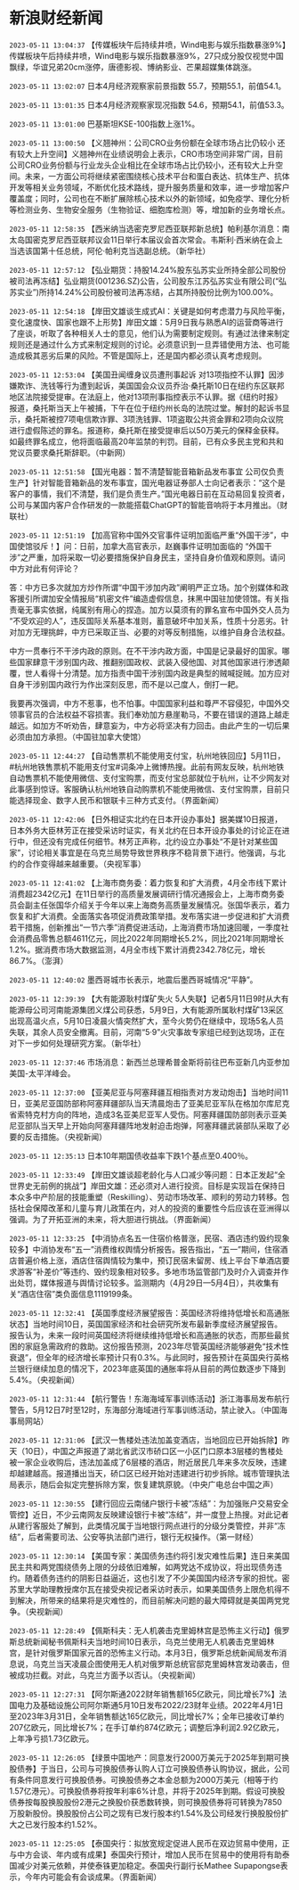 # 新浪财经新闻
`2023-05-11 13:04:37` 【传媒板块午后持续井喷，Wind电影与娱乐指数暴涨9%】传媒板块午后持续井喷，Wind电影与娱乐指数暴涨9%，27只成分股仅视觉中国飘绿，华谊兄弟20cm涨停，唐德影视、博纳影业、芒果超媒集体跳涨。

`2023-05-11 13:02:07` 日本4月经济观察家前景指数 55.7，预期55.1，前值54.1。

`2023-05-11 13:01:35` 日本4月经济观察家现况指数 54.6，预期54.1，前值53.3。

`2023-05-11 13:01:00` 巴基斯坦KSE-100指数上涨1%。

`2023-05-11 13:00:50` 【义翘神州：公司CRO业务份额在全球市场占比仍较小 还有较大上升空间】义翘神州在业绩说明会上表示，CRO市场空间非常广阔，目前公司CRO业务份额与行业龙头企业相比在全球市场占比仍较小，还有较大上升空间。未来，一方面公司将继续紧密围绕核心技术平台和蛋白表达、抗体生产、抗体开发等相关业务领域，不断优化技术路线，提升服务质量和效率，进一步增加客户覆盖度；同时，公司也在不断扩展除核心技术以外的新领域，如免疫学、理化分析等检测业务、生物安全服务（生物验证、细胞库检测）等，增加新的业务增长点。

`2023-05-11 12:58:35` 【西米纳当选密克罗尼西亚联邦新总统】帕利基尔消息：南太岛国密克罗尼西亚联邦议会11日举行本届议会首次常会。韦斯利·西米纳在会上当选该国第十任总统，阿伦·帕利克当选副总统。（新华社）

`2023-05-11 12:57:12` 【弘业期货：持股14.24%股东弘苏实业所持全部公司股份被司法再冻结】弘业期货(001236.SZ)公告，公司股东江苏弘苏实业有限公司(“弘苏实业”)所持14.24%公司股份被司法再冻结，占其所持股份比例为100.00%。

`2023-05-11 12:54:18` 【岸田文雄谈生成式AI：关键是如何考虑潜力与风险平衡，变化速度快、国家也跟不上形势】岸田文雄：5月9日我与熟悉AI的运营商等进行了座谈，听取了各种相关人士的意见，他们认为需要制定规则。有通过法律来制定规则还是通过什么方式来制定规则的讨论。必须意识到一旦弄错使用方法、也可能造成极其恶劣后果的风险。不管是国际上，还是国内都必须认真考虑规则。

`2023-05-11 12:53:04` 【美国丑闻缠身议员遭刑事起诉 对13项指控不认罪】因涉嫌欺诈、洗钱等行为遭到起诉，美国国会众议员乔治·桑托斯10日在纽约东区联邦地区法院接受提审。在法庭上，他对13项刑事指控表示不认罪。据《纽约时报》报道，桑托斯当天上午被捕，下午在位于纽约州长岛的法院过堂。解封的起诉书显示，桑托斯被控7项电信欺诈罪、3项洗钱罪、1项盗取公共资金罪和2项向众议院进行虚假陈述的罪名。报道称，桑托斯在接受提审后以50万美元的保释金获释。如最终罪名成立，他将面临最高20年监禁的判罚。目前，已有众多民主党和共和党议员要求桑托斯辞职。（中新网）

`2023-05-11 12:51:58` 【国光电器：暂不清楚智能音箱新品发布事宜 公司仅负责生产】针对智能音箱新品的发布事宜，国光电器证券部人士向记者表示：“这个是客户的事情，我们不清楚，我们是负责生产。”国光电器日前在互动易回复投资者，公司与某国内客户合作研发的一款能搭载ChatGPT的智能音响将于本月推出。（财联社）

`2023-05-11 12:51:19` 【加高官称中国外交官事件证明加面临严重“外国干涉”，中国使馆驳斥！】问：日前，加拿大高官表示，赵巍事件证明加面临的 “外国干涉”之严重，加将采取一切必要措施保护自身民主，坚持自身价值观和原则。请问中方对此有何评论？

答：中方已多次就加方炒作所谓“中国干涉加内政”阐明严正立场。加个别媒体和政客援引所谓加安全情报局“机密文件”编造虚假信息，抹黑中国驻加使领馆。有关指责毫无事实依据，纯属别有用心的捏造。加方以莫须有的罪名宣布中国外交人员为 “不受欢迎的人”，违反国际关系基本准则，蓄意破坏中加关系，性质十分恶劣。针对加方无理挑衅，中方已采取正当、必要的对等反制措施，以维护自身合法权益。

中方一贯奉行不干涉内政的原则。在不干涉内政方面，中国是记录最好的国家。哪些国家肆意干涉别国内政、推翻别国政权、武装入侵他国、对其他国家进行渗透颠覆，世人看得十分清楚。加方指责中国干涉别国内政是典型的贼喊捉贼。加方应对自身干涉别国内政行为作出深刻反思，而不是以己度人，倒打一耙。

我要再次强调，中方不惹事，也不怕事。中国国家利益和尊严不容侵犯，中国外交领事官员的合法权益不容损害。我们奉劝加方悬崖勒马，不要在错误的道路上越走越远。如加方不听劝告，肆意妄为，中方必将坚决有力回击。由此产生的一切后果必须由加方承担。（中国驻加拿大使馆）

`2023-05-11 12:44:27` 【自动售票机不能使用支付宝，杭州地铁回应】5月11日，#杭州地铁售票机不能用支付宝#词条冲上微博热搜。此前有网友反映，杭州地铁自动售票机不能使用微信、支付宝购票，而支付宝总部就位于杭州，让不少网友对此事感到惊讶。客服确认杭州地铁自动购票机不能使用微信、支付宝购票，目前只能选择现金、数字人民币和银联卡三种方式支付。（界面新闻）

`2023-05-11 12:42:06` 【日外相证实北约在日本开设办事处】据美媒10日报道，日本外务大臣林芳正在接受采访时证实，有关北约在日本开设办事处的讨论正在进行中，但还没有完成任何细节。林芳正声称，北约设立办事处“不是针对某些国家”，讨论相关事宜是在乌克兰局势导致世界秩序不稳背景下进行。他强调，与北约的合作变得越来越重要。（央视军事）

`2023-05-11 12:41:02` 【上海市商务委：着力恢复和扩大消费，4月全市线下累计消费超2342亿元】在11日举行的高质量发展调研行情况通报会上，上海市商务委员会副主任张国华介绍关于今年以来上海商务高质量发展情况。张国华表示，着力恢复和扩大消费。全面落实各项促消费政策举措。发布落实进一步促进和扩大消费若干措施，创新推出“一节六季”消费促进活动，上海消费市场加速回暖，一季度社会消费品零售总额4611亿元，同比2022年同期增长5.2%，同比2021年同期增长1.2%。据消费市场大数据监测，4月全市线下累计消费2342.78亿元，增长86.7%。（澎湃）

`2023-05-11 12:40:02` 墨西哥城市长表示，地震后墨西哥城情况“平静”。

`2023-05-11 12:39:39` 【大有能源耿村煤矿失火 5人失联】记者5月11日9时从大有能源母公司河南能源集团义煤公司获悉，5月9日，大有能源所属耿村煤矿13采区出现高温火点，5月10日凌晨火情突然扩大，至今火势仍在继续中，现场5名人员失联，其余人员安全撤离。目前，河南“5·9”火灾事故专家组已经到达现场，正在对下一步如何处理研究方案。（新华社）

`2023-05-11 12:37:46` 市场消息：新西兰总理希普金斯将前往巴布亚新几内亚参加美国-太平洋峰会。

`2023-05-11 12:37:00` 【亚美尼亚与阿塞拜疆互相指责对方发动炮击】当地时间11日，亚美尼亚国防部称阿塞拜疆部队当天清晨炮击了亚美尼亚军队在格加尔库尼克省索特克村方向的阵地，造成3名亚美尼亚军人受伤。阿塞拜疆国防部则表示亚美尼亚部队当天早上开始向阿塞拜疆阵地发射迫击炮弹，阿塞拜疆武装部队采取了必要的反击措施。（央视新闻）

`2023-05-11 12:35:13` 日本10年期国债收益率下跌1个基点至0.400％。

`2023-05-11 12:33:49` 【岸田文雄谈超老龄化与人口减少等问题：日本正发起“全世界史无前例的挑战”】岸田文雄：还必须对人进行投资。目标是实现旨在保持日本众多中产阶层的技能重塑（Reskilling）、劳动市场改革、顺利的劳动力转移。包括社会保障改革和儿童与育儿政策在内，对人的投资的重要性今后应该在亚洲得以强调。为了开拓亚洲的未来，将大胆进行挑战。（界面新闻）

`2023-05-11 12:33:25` 【中消协点名五一住宿价格普涨，民宿、酒店违约毁约现象较多】中消协发布“五一”消费维权舆情分析报告。报告指出，“五一”期间，住宿酒店普遍价格上涨，酒店住宿舆情较为集中，预订民宿未留房、线上平台下单酒店要求游客“补差价”等违约、毁约现象相对较多。多地市场监管部门及时介入调查并作出处罚，媒体报道与舆情讨论较多。监测期内（4月29日—5月4日），共收集有关“酒店住宿”类负面信息1119199条。

`2023-05-11 12:32:41` 【英国季度经济展望报告：英国经济将维持低增长和高通胀状态】当地时间10日，英国国家经济和社会研究所发布最新季度经济展望报告。报告认为，未来一段时间英国经济将继续维持低增长和高通胀的状态，而那些最贫困的家庭急需政府的救助。这份报告预测，2023年尽管英国经济能够避免“技术性衰退”，但全年的经济增长率预计只有0.3%。与此同时，报告预计在英国央行英格兰银行继续加息的情况下，2023年底英国的通胀率将从目前的两位数逐步下降到5.4%。（央视新闻）

`2023-05-11 12:31:44` 【航行警告！东海海域军事训练活动】浙江海事局发布航行警告，5月12日7时至12时，东海部分海域进行军事训练活动，禁止驶入。（中国海事局网站）

`2023-05-11 12:31:06` 【武汉一售楼处违法加盖变酒店，当地回应已开始拆除】昨天（10日），中国之声报道了湖北省武汉市硚口区一小区门口原本3层楼的售楼处被一家企业收购后，违法加盖成了6层楼的酒店，附近居民几年来多次反映，违建却越建越高。报道播出当天，硚口区已经开始对违建进行初步拆除。城市管理执法局表示，随后会拟定完整拆除方案，恢复建筑原貌。（中央广电总台中国之声）

`2023-05-11 12:30:55` 【建行回应云南储户银行卡被“冻结”：为加强账户交易安全管控】近日，不少云南网友反映建设银行卡被“冻结”，并一度登上热搜。对此记者从建行客服处了解到，此类情况属于当地银行网点进行的分级分类管控，并非“冻结”，后者需要司法、公安等执法部门进行，银行无权操作。（第一财经）

`2023-05-11 12:30:14` 【美国专家：美国债务违约将引发灾难性后果】连日来美国民主共和两党围绕债务上限的分歧依旧难解，如两党达不成协议，将出现债务违约。随着债务违约的阴影日益逼近，这也引发了不少美国国内经济专家的担忧。密苏里大学助理教授席尔瓦在接受央视记者采访时表示，如果美国债务上限危机得不到解决，所带来的结果将是灾难性的，而目前解决问题的最大障碍就是美国两党党争。（央视新闻）

`2023-05-11 12:28:49` 【佩斯科夫：无人机袭击克里姆林宫是恐怖主义行动】俄罗斯总统新闻秘书佩斯科夫当地时间10日表示，乌克兰使用无人机袭击克里姆林宫，是针对俄罗斯国家元首的恐怖主义行动。本月3日，俄罗斯总统新闻局发布消息说，乌克兰当天凌晨企图使用无人机对俄罗斯总统官邸克里姆林宫发动袭击，但被成功拦截。对此，乌克兰方面予以否认。（央视新闻）

`2023-05-11 12:27:31` 【阿尔斯通2022财年销售额165亿欧元，同比增长7%】法国电力及基础设施公司阿尔斯通5月10日发布2022/23财年业绩。2022年4月1日至2023年3月31日，全年销售额达165亿欧元，同比增长7%；全年已接收订单约207亿欧元，同比增长7%；在手订单约874亿欧元；调整后净利润2.92亿欧元，上年净亏损1.73亿欧元。

`2023-05-11 12:26:05` 【绿景中国地产：同意发行2000万美元于2025年到期可换股债券】于当日，公司与可换股债券认购人订立可换股债券认购协议，据此，公司有条件同意发行可换股债券。可换股债券之本金总额为2000万美元（相等于约1.57亿港元）。可换股债券将按年利率6%计息，并将于2025年到期。假设可换股债券按每股换股股份2港元之换股价获悉数转换，则可换股债券将可转换为7850万股新股份。换股股份占公司之现有已发行股本约1.54%及公司经发行换股股份扩大之已发行股本约1.52%。

`2023-05-11 12:25:05` 【泰国央行：拟放宽规定促进人民币在双边贸易中使用，正与中方会谈、年内或有成果】泰国央行预计，增加人民币在贸易中的使用将有助泰国减少对美元依赖，并使泰铢更加稳定。泰国央行副行长Mathee Supapongse表示，今年内可能会有会谈成果。（界面新闻）

